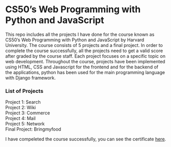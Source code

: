 # CS50’s Web Programming with Python and JavaScript 
This repo includes all the projects I have done for the course known as CS50’s Web Programming with Python and JavaScript by Harvard University. 
The course consists of 5 projects and a final project. In order to complete the course successfully, all the projects need to get a valid score after graded by the course staff. Each project focuses on a specific topic on web development. Throughout the course, projects have been implemented using HTML, CSS and Javascript for the frontend and for the backend of the applications, python has been used for the main programming language with Django framework. 

### List of Projects 
Project 1: Search <br /> 
Project 2: Wiki <br /> 
Project 3: Commerce <br /> 
Project 4: Mail <br /> 
Project 5: Network <br /> 
Final Project: Bringmyfood 

I have compeleted the course successfully, you can see the certificate [here](https://certificates.cs50.io/bbb53d24-674a-4545-81ca-c9140f6ee42a.pdf?size=letter). 
